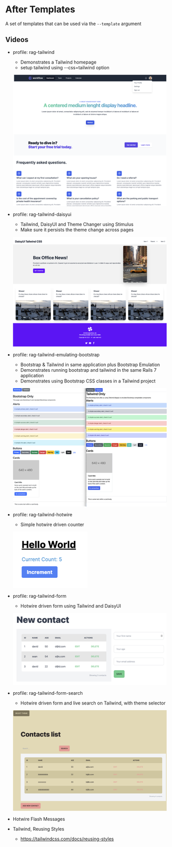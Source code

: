 # After Templates

A set of templates that can be used via the `--template` argument

## Videos

- profile: rag-tailwind
  - Demonstrates a Tailwind homepage
  - setup tailwind using --css=tailwind option

  ![](images/tailwind.png)

- profile: rag-tailwind-daisyui
  - Tailwind, DaisyUI and Theme Changer using Stimulus
  - Make sure it persists the theme change across pages

  ![](images/tailwind_daisyui.png)

- profile: rag-tailwind-emulating-bootstrap
  - Bootstrap & Tailwind in same application plus Bootstrap Emulation
  - Demonstrates running bootstrap and tailwind in the same Rails 7 application
  - Demonstrates using Bootstrap CSS classes in a Tailwind project

  ![](images/tailwind_emulating_bootstrap.png)

- profile: rag-tailwind-hotwire
  - Simple hotwire driven counter

  ![](images/tailwind_hotwire.png)

- profile: rag-tailwind-form
  - Hotwire driven form using Tailwind and DaisyUI

  ![](images/tailwind_hotwire_form.png)

- profile: rag-tailwind-form-search
  - Hotwire driven form and live search on Tailwind, with theme selector

  ![](images/tailwind_hotwire_form_search.png)

- Hotwire Flash Messages
- Tailwind, Reusing Styles
  - https://tailwindcss.com/docs/reusing-styles
